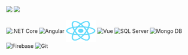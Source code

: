  <div>
  <img height="180em" src="https://github-readme-stats.vercel.app/api?username=paulobusch&show_icons=true&theme=dracula&include_all_commits=true&hide=TotalPRs"/>
  <img height="180em" src="https://github-readme-stats.vercel.app/api/top-langs/?username=paulobusch&layout=compact&langs_count=6&theme=dracula&hide=HTML,CSS,PowerShell,PHP"/>
</div>
<div style="display: inline_block"><br>
  <img align="center" alt=".NET Core" title=".NET Core" height="60" width="80" src="https://cdn.jsdelivr.net/gh/devicons/devicon/icons/dotnetcore/dotnetcore-original.svg">
  <img align="center" alt="Angular" title="Angular" height="60" width="80" src="https://cdn.jsdelivr.net/gh/devicons/devicon/icons/angularjs/angularjs-original.svg">
  <img align="center" alt="React" title="React" height="60" width="80" src="https://raw.githubusercontent.com/devicons/devicon/master/icons/react/react-original.svg">
  <img align="center" alt="Vue" title="Vue" height="60" width="80" src="https://cdn.jsdelivr.net/gh/devicons/devicon/icons/vuejs/vuejs-original-wordmark.svg">
  <img align="center" alt="SQL Server" title="SQL Server" height="60" width="80" src="https://e1it.com.br/uploads/img/produtos/8/cb020d186c2fbe5f3c7c26960f990dde.png">
  <img align="center" alt="Mongo DB" title="Mongo DB" height="60" width="80" src="https://cdn.jsdelivr.net/gh/devicons/devicon/icons/mongodb/mongodb-original.svg">
  <img align="center" alt="Firebase" title="Firebase" height="60" width="80" src="https://cdn.jsdelivr.net/gh/devicons/devicon/icons/firebase/firebase-plain-wordmark.svg">
  <img align="center" alt="Git" title="Git" height="60" width="80" src="https://cdn.jsdelivr.net/gh/devicons/devicon/icons/git/git-original.svg">
</div>
